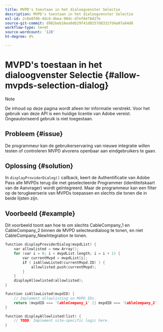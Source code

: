 ```yaml
---
title: MVPD's toestaan in het dialoogvenster Selectie
description: MVPD's toestaan in het dialoogvenster Selectie
exl-id: 2c0e0f06-ddc6-4bea-90dc-d7ef8e78d27e
source-git-commit: d982beb16ea0db29f41d0257d8332fd4a07a84d8
workflow-type: tm+mt
source-wordcount: '128'
ht-degree: 0%

---
```


# MVPD&#39;s toestaan in het dialoogvenster Selectie {#allow-mvpds-selection-dialog}

>[!NOTE]
>
>De inhoud op deze pagina wordt alleen ter informatie verstrekt. Voor het gebruik van deze API is een huidige licentie van Adobe vereist. Ongeautoriseerd gebruik is niet toegestaan.

## Probleem {#issue}

De programmeur kan de gebruikerservaring van nieuwe integratie willen testen of controleren MVPD alvorens openbaar aan eindgebruikers te gaan.

## Oplossing {#solution}

In `displayProviderDialog()` callback, keert de Authentificatie van Adobe Pass alle MVPDs terug die met geselecteerde Programmer (identiteitskaart van de Aanvrager) wordt geïntegreerd. Maar de programmeur kan een filter op de terugkeerserie van MVPDs toepassen en slechts die tonen die in beide lijsten zijn.

## Voorbeeld {#example}

Dit voorbeeld toont aan hoe te om slechts CableCompany_1 en CableCompany_2 binnen de MVPD selecteurdialoog te tonen, en niet CableCompany_NewIntegration te tonen.

```C
function displayProviderDialog(mvpdList) {
    var allowlisted = new Array();
    for (var i = 0; i < mvpdList.length; i = i + 1) {
        var currentMvpd = mvpdList[i];
        if ( isAllowListed(currentMvpd.ID) ) {
            allowlisted.push(currentMvpd);
        }
    }
    displayAllowlisted(allowlisted);
}

function isAllowListed(mvpdID) {
    // Implement allowlisting on MVPD IDs.
    return (mvpdID === 'CableCompany_1' || mvpdID === 'CableCompany_2');
}

function displayAllowlisted(list) {
    // TODO: Implement site-specific logic here.
}
```

<!--
**Related Information**
* [Prevent MVPDs from appearing in the Selection Dialog](/help/authentication/prevent-mvpd-selectn-dialog.md)
* **Code Samples**
* [Programmer integration guide](/help/authentication/programmer-integration-guide-overview.md)
-->
